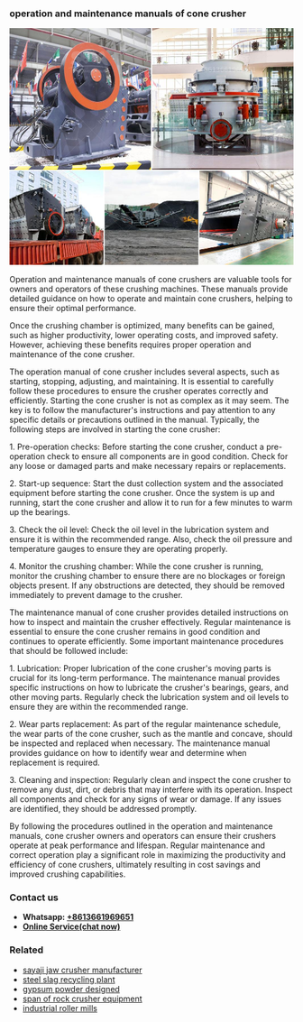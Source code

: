 <h3>operation and maintenance manuals of cone crusher</h3><img src='1708408411.jpg' alt=''><p>Operation and maintenance manuals of cone crushers are valuable tools for owners and operators of these crushing machines. These manuals provide detailed guidance on how to operate and maintain cone crushers, helping to ensure their optimal performance.</p><p>Once the crushing chamber is optimized, many benefits can be gained, such as higher productivity, lower operating costs, and improved safety. However, achieving these benefits requires proper operation and maintenance of the cone crusher.</p><p>The operation manual of cone crusher includes several aspects, such as starting, stopping, adjusting, and maintaining. It is essential to carefully follow these procedures to ensure the crusher operates correctly and efficiently. Starting the cone crusher is not as complex as it may seem. The key is to follow the manufacturer's instructions and pay attention to any specific details or precautions outlined in the manual. Typically, the following steps are involved in starting the cone crusher:</p><p>1. Pre-operation checks: Before starting the cone crusher, conduct a pre-operation check to ensure all components are in good condition. Check for any loose or damaged parts and make necessary repairs or replacements.</p><p>2. Start-up sequence: Start the dust collection system and the associated equipment before starting the cone crusher. Once the system is up and running, start the cone crusher and allow it to run for a few minutes to warm up the bearings.</p><p>3. Check the oil level: Check the oil level in the lubrication system and ensure it is within the recommended range. Also, check the oil pressure and temperature gauges to ensure they are operating properly.</p><p>4. Monitor the crushing chamber: While the cone crusher is running, monitor the crushing chamber to ensure there are no blockages or foreign objects present. If any obstructions are detected, they should be removed immediately to prevent damage to the crusher.</p><p>The maintenance manual of cone crusher provides detailed instructions on how to inspect and maintain the crusher effectively. Regular maintenance is essential to ensure the cone crusher remains in good condition and continues to operate efficiently. Some important maintenance procedures that should be followed include:</p><p>1. Lubrication: Proper lubrication of the cone crusher's moving parts is crucial for its long-term performance. The maintenance manual provides specific instructions on how to lubricate the crusher's bearings, gears, and other moving parts. Regularly check the lubrication system and oil levels to ensure they are within the recommended range.</p><p>2. Wear parts replacement: As part of the regular maintenance schedule, the wear parts of the cone crusher, such as the mantle and concave, should be inspected and replaced when necessary. The maintenance manual provides guidance on how to identify wear and determine when replacement is required.</p><p>3. Cleaning and inspection: Regularly clean and inspect the cone crusher to remove any dust, dirt, or debris that may interfere with its operation. Inspect all components and check for any signs of wear or damage. If any issues are identified, they should be addressed promptly.</p><p>By following the procedures outlined in the operation and maintenance manuals, cone crusher owners and operators can ensure their crushers operate at peak performance and lifespan. Regular maintenance and correct operation play a significant role in maximizing the productivity and efficiency of cone crushers, ultimately resulting in cost savings and improved crushing capabilities.</p><h3>Contact us</h3><ul><li><strong>Whatsapp:&nbsp;<a href="https://wa.me/8613661969651">+8613661969651</a></strong></li><li><a href="https://swt.shibang-china.com/?git&amp;zhl&amp;operation and maintenance manuals of cone crusher"><strong>Online Service(chat now)</strong></a></li></ul><h3>Related</h3><ul><li><a href='sayaji jaw crusher manufacturer.md'>sayaji jaw crusher manufacturer</a></li><li><a href='steel slag recycling plant.md'>steel slag recycling plant</a></li><li><a href='gypsum powder designed.md'>gypsum powder designed</a></li><li><a href='span of rock crusher equipment.md'>span of rock crusher equipment</a></li><li><a href='industrial roller mills.md'>industrial roller mills</a></li></ul>